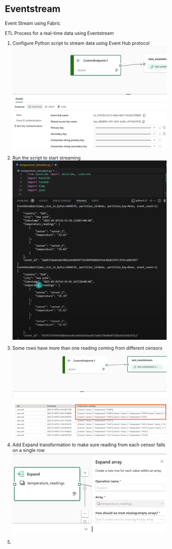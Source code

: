 # Eventstream
Event Stream using Fabric

ETL Process for a real-time data using Eventstream
1. Configure Python script to stream data using Event Hub protocol
![alt text](image.png) 

2. Run the script to start streaming
![alt text](image-1.png)

3. Some rows have more than one reading coming from different censors
![alt text](image-2.png)

4. Add Expand transformation to make sure reading from each censor falls on a single row
![alt text](image-3.png)

5. 